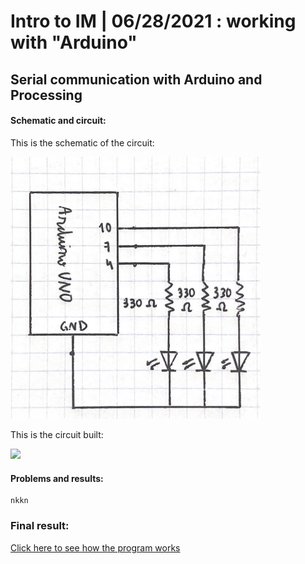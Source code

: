 # Intro to IM | 06/28/2021 : working with "Arduino"

## Serial communication with Arduino and Processing


#### Schematic and circuit:

This is the schematic of the circuit:

<img src="schematic.jpg" width="400" />

This is the circuit built:

<img src="circuitJune21.jpeg" width="800" />

#### Problems and results:



````
nkkn
````

### Final result:

[Click here to see how the program works](https://youtu.be/HfPBJU-Ug58) 
